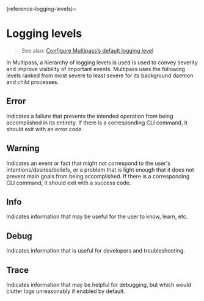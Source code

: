 (reference-logging-levels)=
# Logging levels

> See also: [Configure Multipass’s default logging level](/how-to-guides/customise-multipass/configure-multipass-default-logging-level)

In Multipass, a hierarchy of logging levels is used is used to convey severity and improve visibility of important events. Multipass uses the following levels ranked from most severe to least severe for its background daemon and child processes.

## Error

Indicates a failure that prevents the intended operation from being accomplished in its entirety. If there is a corresponding CLI command, it should exit with an error code.

## Warning

Indicates an event or fact that might not correspond to the user's intentions/desires/beliefs, or a problem that is light enough that it does not prevent main goals from being accomplished. If there is a corresponding CLI command, it should exit with a success code.

## Info

Indicates information that may be useful for the user to know, learn, etc.

## Debug

Indicates information that is useful for developers and troubleshooting.

## Trace

Indicates information that may be helpful for debugging, but which would clutter logs unreasonably if enabled by default.
